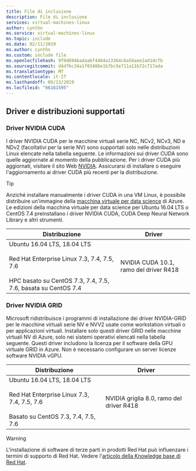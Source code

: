 ```yaml
---
title: File di inclusione
description: File di inclusione
services: virtual-machines-linux
author: cynthn
ms.service: virtual-machines-linux
ms.topic: include
ms.date: 02/11/2019
ms.author: cynthn
ms.custom: include file
ms.openlocfilehash: 9f0d694badaa6f4484a13364c6a56aee2ad1dcfb
ms.sourcegitcommit: d4dfbc34a1f03488e1b7bc5e711a11b72c717ada
ms.translationtype: MT
ms.contentlocale: it-IT
ms.lasthandoff: 06/13/2019
ms.locfileid: "66161595"
---
```

## <a name="supported-distributions-and-drivers"></a>Driver e distribuzioni supportati

### <a name="nvidia-cuda-drivers"></a>Driver NVIDIA CUDA

I driver NVIDIA CUDA per le macchine virtuali serie NC, NCv2, NCv3, ND e NDv2 (facoltativi per la serie NV) sono supportati solo nelle distribuzioni Linux elencate nella tabella seguente. Le informazioni sui driver CUDA sono quelle aggiornate al momento della pubblicazione. Per i driver CUDA più aggiornati, visitare il sito Web [NVIDIA](https://developer.nvidia.com/cuda-zone). Assicurarsi di installare o eseguire l'aggiornamento ai driver CUDA più recenti per la distribuzione. 

> [!TIP]
> Anziché installare manualmente i driver CUDA in una VM Linux, è possibile distribuire un'immagine della [macchina virtuale per data science](../articles/machine-learning/data-science-virtual-machine/overview.md) di Azure. Le edizioni della macchina virtuale per data science per Ubuntu 16.04 LTS o CentOS 7.4 preinstallano i driver NVIDIA CUDA, CUDA Deep Neural Network Library e altri strumenti.

| Distribuzione | Driver |
| --- | -- | 
| Ubuntu 16.04 LTS, 18.04 LTS<br/><br/> Red Hat Enterprise Linux 7.3, 7.4, 7.5, 7.6<br/><br/> HPC basato su CentOS 7.3, 7.4, 7.5, 7.6, basata su CentOS 7.4 | NVIDIA CUDA 10.1, ramo del driver R418 |

### <a name="nvidia-grid-drivers"></a>Driver NVIDIA GRID

Microsoft ridistribuisce i programmi di installazione dei driver NVIDIA-GRID per le macchine virtuali serie NV e NVV2 usate come workstation virtuali o per applicazioni virtuali. Installare solo questi driver GRID nelle macchine virtuali NV di Azure, solo nei sistemi operativi elencati nella tabella seguente. Questi driver includono la licenza per il software della GPU virtuale GRID in Azure. Non è necessario configurare un server licenze software NVIDIA vGPU.

| Distribuzione | Driver |
| --- | -- |
| Ubuntu 16.04 LTS, 18.04 LTS<br/><br/>Red Hat Enterprise Linux 7.3, 7.4, 7.5, 7.6<br/><br/>Basato su CentOS 7.3, 7.4, 7.5, 7.6 | NVIDIA griglia 8.0, ramo del driver R418|

> [!WARNING] 
> L'installazione di software di terze parti in prodotti Red Hat può influenzare i termini di supporto di Red Hat. Vedere l'[articolo della Knowledge base di Red Hat](https://access.redhat.com/articles/1067).
>
